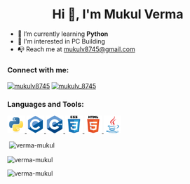 <h1 align="center">Hi 👋, I'm Mukul Verma</h1>

- 🌱 I’m currently learning **Python**<br>
- 🔭 I'm interested in PC Building<br>
- 📭 Reach me at mukulv8745@gmail.com

<h3 align="left">Connect with me:</h3>
<p align="left">
<a href="https://twitter.com/mukulv8745" target="blank"><img align="center" src="https://raw.githubusercontent.com/rahuldkjain/github-profile-readme-generator/master/src/images/icons/Social/twitter.svg" alt="mukulv8745" height="30" width="40" /></a>
<a href="https://instagram.com/mukulv_8745" target="blank"><img align="center" src="https://raw.githubusercontent.com/rahuldkjain/github-profile-readme-generator/master/src/images/icons/Social/instagram.svg" alt="mukulv_8745" height="30" width="40" /></a>
</p>

<h3 align="left">Languages and Tools:</h3>
<p align="left"><a href="https://www.python.org" target="_blank" rel="noreferrer"> <img src="https://raw.githubusercontent.com/devicons/devicon/master/icons/python/python-original.svg" alt="python" width="40" height="40"/> </a> <a href="https://www.cprogramming.com/" target="_blank" rel="noreferrer"> <img src="https://raw.githubusercontent.com/devicons/devicon/master/icons/c/c-original.svg" alt="c" width="40" height="40"/> </a> <a href="https://www.w3schools.com/cpp/" target="_blank" rel="noreferrer"> <img src="https://raw.githubusercontent.com/devicons/devicon/master/icons/cplusplus/cplusplus-original.svg" alt="cplusplus" width="40" height="40"/> </a> <a href="https://www.w3schools.com/css/" target="_blank" rel="noreferrer"> <img src="https://raw.githubusercontent.com/devicons/devicon/master/icons/css3/css3-original-wordmark.svg" alt="css3" width="40" height="40"/> </a> <a href="https://www.w3.org/html/" target="_blank" rel="noreferrer"> <img src="https://raw.githubusercontent.com/devicons/devicon/master/icons/html5/html5-original-wordmark.svg" alt="html5" width="40" height="40"/> </a> <a href="https://www.java.com" target="_blank" rel="noreferrer"> <img src="https://raw.githubusercontent.com/devicons/devicon/master/icons/java/java-original.svg" alt="java" width="40" height="40"/> </a>  </p>

<p>&nbsp;<img align="center" src="https://github-readme-stats.vercel.app/api?username=verma-mukul&show_icons=true&theme=dark&locale=en" alt="verma-mukul" /></p>

<p><img align="center" src="https://github-readme-streak-stats.herokuapp.com/?user=verma-mukul&theme=dark" alt="verma-mukul" /></p>

<p align="left"> <img src="https://komarev.com/ghpvc/?username=verma-mukul&label=Profile%20views&color=0e75b6&style=flat" alt="verma-mukul" /> </p>
